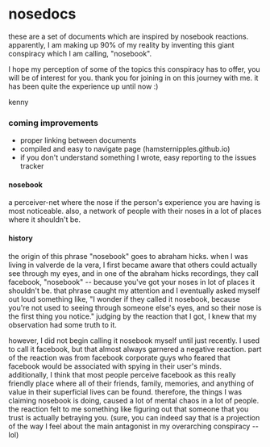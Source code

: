 # nosedocs

these are a set of documents which are inspired by nosebook reactions. apparently, I am making up 90% of my reality by inventing this giant conspiracy which I am calling, "nosebook".

I hope my perception of some of the topics this conspiracy has to offer, you will be of interest for you. thank you for joining in on this journey with me. it has been quite the experience up until now :)

kenny

### coming improvements

 - proper linking between documents
 - compiled and easy to navigate page (hamsternipples.github.io)
 - if you don't understand something I wrote, easy reporting to the issues tracker

#### nosebook

a perceiver-net where the nose if the person's experience you are having is most noticeable. also, a network of people with their noses in a lot of places where it shouldn't be.

#### history

the origin of this phrase "nosebook" goes to abraham hicks. when I was living in valverde de la vera, I first became aware that others could actually see through my eyes, and in one of the abraham hicks recordings, they call facebook, "nosebook" -- because you've got your noses in lot of places it shouldn't be. that phrase caught my attention and I eventually asked myself out loud something like, "I wonder if they called it nosebook, because you're not used to seeing through someone else's eyes, and so their nose is the first thing you notice." judging by the reaction that I got, I knew that my observation had some truth to it.

however, I did not begin calling it nosebook myself until just recently. I used to call it facebook, but that almost always garnered a negative reaction. part of the reaction was from facebook corporate guys who feared that facebook would be associated with spying in their user's minds. additionally, I think that most people perceive facebook as this really friendly place where all of their friends, family, memories, and anything of value in their superficial lives can be found. therefore, the things I was claiming nosebook is doing, caused a lot of mental chaos in a lot of people. the reaction felt to me something like figuring out that someone that you trust is actually betraying you. (sure, you can indeed say that is a projection of the way I feel about the main antagonist in my overarching conspiracy -- lol)
